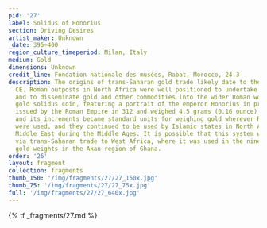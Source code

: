 ```yaml
---
pid: '27'
label: Solidus of Honorius
section: Driving Desires
artist_maker: Unknown
_date: 395–400
region_culture_timeperiod: Milan, Italy
medium: Gold
dimensions: Unknown
credit_line: Fondation nationale des musées, Rabat, Morocco, 24.3
description: The origins of trans-Saharan gold trade likely date to the 4th century
  CE. Roman outposts in North Africa were well positioned to undertake this trade
  and to disseminate gold and other commodities into the wider Roman world. The first
  gold solidus coin, featuring a portrait of the emperor Honorius in profile, was
  issued by the Roman Empire in 312 and weighed 4.5 grams (0.16 ounce). The measure
  and its increments became standard units for weighing gold wherever Roman coins
  were used, and they continued to be used by Islamic states in North Africa and the
  Middle East during the Middle Ages. It is possible that this system was also transferred
  via trans-Saharan trade to West Africa, where it was used in the nineteenth-century
  gold weights in the Akan region of Ghana.
order: '26'
layout: fragment
collection: fragments
thumb_150: '/img/fragments/27/27_150x.jpg'
thumb_75: '/img/fragments/27/27_75x.jpg'
full: '/img/fragments/27/27_640x.jpg'
---
```


{% tf _fragments/27.md %}